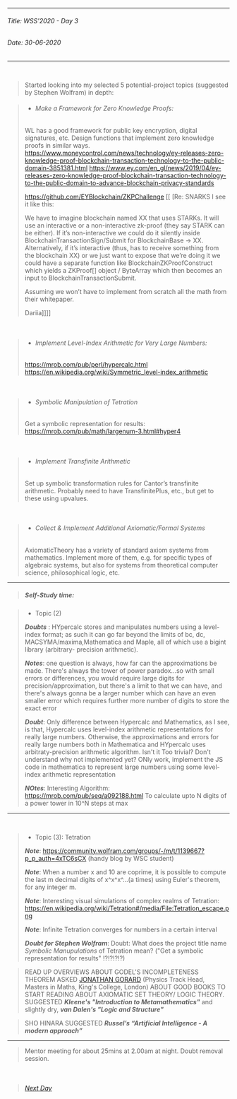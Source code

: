 ----------
###### Title: WSS'2020 - Day 3
###### Date: 30-06-2020
----------
&nbsp;


> Started looking into my selected 5 potential-project topics (suggested by Stephen Wolfram) in depth:

> - ###### Make a Framework for Zero Knowledge Proofs:
>
> WL has a good framework for public key encryption, digital signatures, etc. Design functions that implement zero knowledge proofs in similar ways.
https://www.moneycontrol.com/news/technology/ey-releases-zero-knowledge-proof-blockchain-transaction-technology-to-the-public-domain-3851381.html
https://www.ey.com/en_gl/news/2019/04/ey-releases-zero-knowledge-proof-blockchain-transaction-technology-to-the-public-domain-to-advance-blockchain-privacy-standards
>
> https://github.com/EYBlockchain/ZKPChallenge 
> [[ [Re: SNARKS
> I see it like this:
>
> We have to imagine blockchain named XX that uses STARKs.
> It will use an interactive or a non-interactive zk-proof (they say STARK can be either).
> If it’s non-interactive we could do it silently inside BlockchainTransactionSign/Submit for BlockchainBase -> XX.
> Alternatively, if it’s interactive (thus, has to receive something from the blockchain XX) or we just want to expose that we’re doing it we could have a separate function like BlockchainZKProofConstruct which yields a ZKProof[] object / ByteArray which then becomes an input to BlockchainTransactionSubmit.
>
> Assuming we won’t have to implement from scratch all the math from their whitepaper.
> 
> Dariia]]]]

&nbsp;



> - ###### Implement Level-Index Arithmetic for Very Large Numbers:
>
> https://mrob.com/pub/perl/hypercalc.html
> https://en.wikipedia.org/wiki/Symmetric_level-index_arithmetic


&nbsp;


> - ###### Symbolic Manipulation of Tetration
>
> Get a symbolic representation for results: https://mrob.com/pub/math/largenum-3.html#hyper4


&nbsp;


> - ###### Implement Transfinite Arithmetic
>
> Set up symbolic transformation rules for Cantor’s transfinite arithmetic. Probably need to have TransfinitePlus, etc., but get to these using upvalues.


&nbsp;


> - ###### Collect & Implement Additional Axiomatic/Formal Systems
>
> AxiomaticTheory has a variety of standard axiom systems from mathematics. Implement more of them, e.g. for specific types of algebraic systems, but also for systems from theoretical computer science, philosophical logic, etc.


--------------------------------------------------------------------------------------------------------------------------------------------------------------
> ##### Self-Study time:

> - Topic (2)
>
> ***Doubts*** : HYpercalc stores and manipulates numbers using a level-index format; as such it can go far beyond the limits of bc, dc, MACSYMA/maxima,Mathematica and Maple, all of which use a bigint library (arbitrary- precision arithmetic).
> 
> ***Notes***: one question is always, how far can the approximations be made.
There's always the tower of power paradox...so with small errors or differences, you would require large digits for precision/approximation, but there's a limit to that we can have, and there's always gonna be a larger number which can have an even smaller error which requires further more number of digits to store the exact error
> 
> ***Doubt***: Only difference between Hypercalc and Mathematics, as I see, is that, Hypercalc uses level-index arithmetic representations for really large numbers. Otherwise, the approximations and errors for really large numbers both in Mathematica and HYpercalc uses arbitraty-precision arithmetic algorithm.
Isn't it Too trivial?
Don't understand why not implemented yet? 
ONly work, implement the JS code in mathematica to represent large numbers using some level-index arithmetic representation
>
> ***NOtes***: Interesting Algorithm: https://mrob.com/pub/seq/a092188.html
To calculate upto N digits of a power tower in 10^N steps at max

-------------------------------------------------------------------------
&nbsp;


> - Topic (3): Tetration
>
> ***Note***: https://community.wolfram.com/groups/-/m/t/1139667?p_p_auth=4xTC6sCX (handy blog by WSC student)
>
> ***Note***:  When a number x and 10 are coprime, it is possible to compute the last m decimal digits of   x^x^x^...(a times) using Euler's theorem, for any integer m.
>
> ***Note***: Interesting visual simulations of complex realms of Tetration: https://en.wikipedia.org/wiki/Tetration#/media/File:Tetration_escape.png
>
> ***Note***: Infinite Tetration converges for numbers in a certain interval
>
>
> ***Doubt for Stephen Wolfram***: Doubt: What does the project title name *Symbolic Manupulations* of Tetration mean?
("Get a symbolic representation for results" !?!?!?!?)

> READ UP OVERVIEWS ABOUT GODEL'S INCOMPLETENESS THEOREM
> ASKED [JONATHAN GORARD](https://education.wolfram.com/summer/school/alumni/2017/gorard/) (Physics Track Head, Masters in Maths, King's College, London) ABOUT GOOD BOOKS TO START READING ABOUT AXIOMATIC SET THEORY/ LOGIC THEORY. SUGGESTED ***Kleene's "Introduction to Metamathematics"*** and  slightly dry, ***van Dalen's "Logic and Structure"*** 

> SHO HINARA SUGGESTED ***Russel’s “Artificial Intelligence - A modern approach”*** 

-------------------------------------------------------------------------------

> Mentor meeting for about 25mins at 2.00am at night. Doubt removal session.

&nbsp;
> ###### [Next Day](Day4.md)

